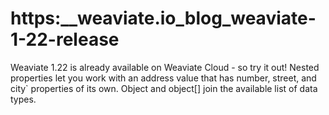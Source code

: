 # https:\_\_weaviate.io_blog_weaviate-1-22-release

Weaviate 1.22 is already available on Weaviate Cloud - so try it out! Nested properties let you work with an address value that has number, street, and city\` properties of its own. Object and object\[\] join the available list of data types.
